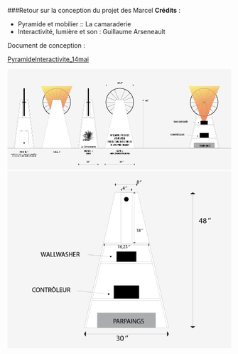 ###Retour sur la conception du projet des Marcel
**Crédits** :
   
* Pyramide et mobilier :: La camaraderie 
* Interactivité, lumière et son : Guillaume Arseneault

Document de conception : 

[PyramideInteractivite_14mai](http://github.com/gllmAR/velokino/raw/gh_pages/_posts/assets/pyramideInteractivite_14mai.pdf)

![image](_posts/assets/demoStruct1.png)
![image](_posts/assets/demoStruct2.png)
